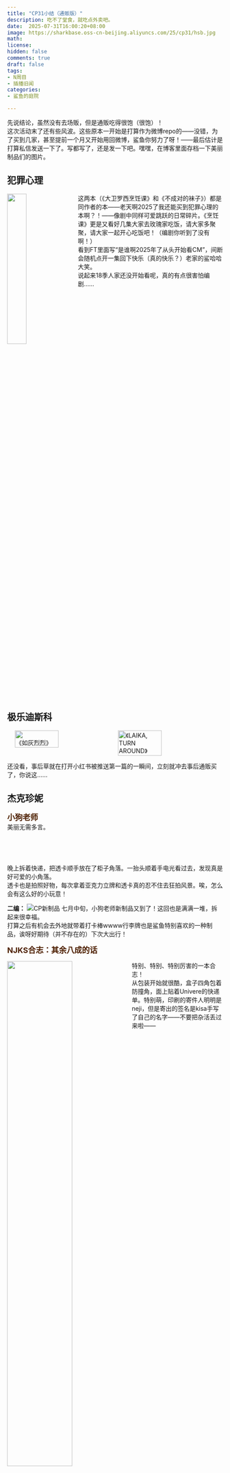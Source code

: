 ```yaml
---
title: "CP31小结（通贩版）"
description: 吃不了堂食，就吃点外卖吧。 
date:  2025-07-31T16:00:20+08:00 
image: https://sharkbase.oss-cn-beijing.aliyuncs.com/25/cp31/hsb.jpg
math: 
license: 
hidden: false
comments: true
draft: false
tags:
- N周目
- 插播旧闻
categories:
- 鲨鱼的庭院

---
```



先说结论，虽然没有去场贩，但是通贩吃得很饱（很饱）！<br/>
这次活动末了还有些风波。这些原本一开始是打算作为微博repo的——没错，为了买到几家，甚至提前一个月又开始用回微博，鲨鱼你努力了呀！——最后估计是打算私信发送一下了。写都写了，还是发一下吧。嘿嘿，在博客里面存档一下美丽制品们的图片。

## 犯罪心理<br/>
<div style="overflow: auto; margin-bottom: 1em;">
  <img src="https://sharkbase.oss-cn-beijing.aliyuncs.com/25/cp31/CM-1.jpg"
       style="float: left; width: 30%; margin-right: 1em; margin-bottom: 0.5em;" />
  <p style="margin: 0;">
    这两本（《大卫罗西烹饪课》和《不成对的袜子》）都是同作者的本——老天啊2025了我还能买到犯罪心理的本啊？！——像剧中同样可爱跳跃的日常碎片。《烹饪课》更是又看好几集大家去玫瑰家吃饭，请大家多聚聚，请大家一起开心吃饭吧！（编剧你听到了没有啊！）<br/>
    看到FT里面写“是谁啊2025年了从头开始看CM”，间断会随机点开一集回下快乐（真的快乐？）老家的鲨哈哈大笑。<br/>
    说起来18季人家还没开始看呢，真的有点很害怕编剧……
  </p>
</div>

## 极乐迪斯科<br/>
<div style="display: flex; justify-content: center; gap: 1em; flex-wrap: wrap;">
  <img src="https://sharkbase.oss-cn-beijing.aliyuncs.com/25/cp31/DiscoElysium-1.jpg" alt="《如灰烈烈》" style="width: 45%; height: auto;" />
  <img src="https://sharkbase.oss-cn-beijing.aliyuncs.com/25/cp31/DiscoElysium-2.jpg" alt="《LAIKA, TURN AROUND》" style="width: 45%; height: auto;" />
</div>
<p>还没看，事后草就在打开小红书被推送第一篇的一瞬间，立刻就冲去事后通贩买了，你说这……</p>

## 杰克珍妮<br/>
<font size=4 color=#4d1f00>**小狗老师**</font><br/>
美丽无需多言。<br/>
<div class="post-content">
  <p>
    <img src="https://sharkbase.oss-cn-beijing.aliyuncs.com/25/cp31/JJ-gou-kisa.jpg" alt="" class="zoom-on-hover" />
    <img src="https://sharkbase.oss-cn-beijing.aliyuncs.com/25/cp31/JJ-gou-kisa2.jpg" alt="" class="zoom-on-hover" />
    <img src="https://sharkbase.oss-cn-beijing.aliyuncs.com/25/cp31/JJ-gou-fumi2.jpg" alt="" class="zoom-on-hover" />
  </p>
  <p>
    <img src="https://sharkbase.oss-cn-beijing.aliyuncs.com/25/cp31/JJ-gou-kisa3.jpg" alt="" class="zoom-on-hover" />
    <img src="https://sharkbase.oss-cn-beijing.aliyuncs.com/25/cp31/JJ-gou-fumi.jpg" alt="" class="zoom-on-hover" />
    <img src="https://sharkbase.oss-cn-beijing.aliyuncs.com/25/cp31/JJ-gou-fumi4.jpg" alt="" class="zoom-on-hover" />
    <img src="https://sharkbase.oss-cn-beijing.aliyuncs.com/25/cp31/JJ-gou-fumi3.jpg" alt="" class="zoom-on-hover" />
  </p>
</div>

晚上拆着快递，把透卡顺手放在了柜子角落。一抬头顺着手电光看过去，发现真是好可爱的小角落。<br/>
透卡也是拍照好物，每次拿着亚克力立牌和透卡真的忍不住去狂拍风景。唉，怎么会有这么好的小玩意！


**二编：**
![CP新制品](https://sharkbase.oss-cn-beijing.aliyuncs.com/25/cp31/xiaogou.jpg)
七月中旬，小狗老师新制品又到了！这回也是满满一堆，拆起来很幸福。<br/>
打算之后有机会去外地就带着打卡棒wwww行李牌也是鲨鱼特别喜欢的一种制品，诶呀好期待（并不存在的）下次大出行！



<font size=4 color=#4d1f00>**NJKS合志：其余八成的话**</font><br/>
<div style="overflow: auto; margin-bottom: 1em;">
  <img src="https://sharkbase.oss-cn-beijing.aliyuncs.com/25/cp31/JJ-NJKS.jpg"
       style="float: left; width: 55%; margin-right: 1em; margin-bottom: 0.5em;" />
  <p style="margin: 0;">
    特别、特别、特别厉害的一本合志！<br/>
    从包装开始就很酷，盒子四角包着防撞角，面上贴着Univere的快递单。特别萌，印刷的寄件人明明是neji，但是寄出的签名是kisa手写了自己的名字——不要把杂活丢过来啦——
  </p>
</div>

![随本附赠](https://sharkbase.oss-cn-beijing.aliyuncs.com/25/cp31/JJ-NJKS2.jpg)

顺便分享随本附赠水敏明信片和桌面立立牌<br/>
没错在下就是亚克力战士呀！
太美丽了！暖光台灯下两人好温柔，诶呀！
<div class="post-content">
  <p>
    <img src="https://sharkbase.oss-cn-beijing.aliyuncs.com/25/cp31/JJ-NJKS3.jpg" alt="" class="zoom-on-hover" />
    <img src="https://sharkbase.oss-cn-beijing.aliyuncs.com/25/cp31/JJ-NIKS4.jpg" alt="" class="zoom-on-hover" />
  </p>

<font size=4 color=#4d1f00>**FMKS合志：没到货待续**</font><br/>

碎碎念一下，这本4月就开了通贩预定，结果CP结束至今还没发货！<br/>
听说是更换印厂了，加上主催很忙……啊……<br/>
最近是场取溢出的已经开始要发货了，那期待一个八月可以收到通贩预定吧。<br/>

## 刀剑乱舞<br/>
<div style="display: flex; justify-content: center; gap: 1em; flex-wrap: wrap;">
  <img src="https://sharkbase.oss-cn-beijing.aliyuncs.com/25/cp31/D1.jpg" alt="《无花果》" style="width: 45%; height: auto;" />
  <img src="https://sharkbase.oss-cn-beijing.aliyuncs.com/25/cp31/D2.jpg" alt="《甲府城异闻录》" style="width: 45%; height: auto;" />
</div>
<p>路过吃了两口冲田组哼哼哼！</p>
久仰冲田组大名了！<br/>
还没玩刀剑乱舞就已经听说，不过因为鲨是跟着狮子王和歌仙进去的，至今未练过冲田组……啊，其实新选组的刀也基本没怎么用过（心虚），买这两本完全算盲买，有点点点点不安——然后就看到塔塔的CP31REPO也有这本，突然安心了！！<br/>
猫乡严选！塔塔严选！<br/>
最近慢慢在看一点就，嘿嘿，我吃一口！<br/>
P.S. 甲府城异闻录这本太厚了吧！！拿到都傻眼了！还有附赠的AR册子因为是需要抖音，和球球捣鼓了一下没太懂，之后再试试！


## FALCOM
<font size=4 color=#4d1f00>**CRRN本《徒花》**</font><br/>

![](https://sharkbase.oss-cn-beijing.aliyuncs.com/25/cp31/kiseki-crrn-hana.jpg)
哇哇哇诶哟就这样拥有一对缱绻的小情侣呀。<br/>
大幅艺术喷绘实在太完美了。大就是好啊朋友们！！！<br/>
就是目前上了蚊帐又要留一面墙给投影仪，暂时还不知道挂哪里好，灵机一动在想要不扔蚊帐顶部，这样连墙壁都不用贴，还能每日看到小情侣……呃，算了，有点奇怪？<br/>
徒花本体更是……真是如FT一般美丽到像是毕业设计一样的精品呀。外封的标题是浮雕设计，内封标题做了阴影的底，像是立体一样，就这样，像纹身一样，烙印一样，就像是这对彼此的关系性一样……<br/>
奇怪奇怪，我其实蛮真情实感吃过这对，但是对闪的感觉实在有些淡淡的，走出闪的世界之后对他们的爱也随之淡去，除非……除非Spotify又随机到了《Blue Destination》。<br/>
结果CP31一看，我去这一家真是烫门，看着美丽制品好像肚子就咕咕叫，是的，就这么事后草了！<br/>
唉说远了，还好是买到了通贩，翻看就觉得好像重新过一次闪，这么温柔颜色，好适合两个人哦。

另外还购入了一个狗狗罐头和炸鱼汉堡杯垫。诶哟诶哟太萌了实在，最好的炸鱼汉堡。<br/>
最近在焦急等待新购买的收纳盒到达，好装进手上的几个杯垫牢牢保护，实在太想使用，等不及了！

<font size=4 color=#4d1f00>**CRRN本《19999回的I LOVE YOU》**</font><br/>
<div style="overflow: auto; margin-bottom: 1em;">
  <img src="https://sharkbase.oss-cn-beijing.aliyuncs.com/25/cp31/kiseki-crrn-19999.jpg"
       style="float: left; width: 40%; margin-right: 1em; margin-bottom: 0.5em;" />
  <p style="margin: 0;">
    太好笑了……吐槽话密集程度过高导致每一页都在如打鸣一般享用（为什么专找天使羊战斗啦！！）温情不到两框下一框必定要出点什么好活，这么津津有味吃完了。<br/>
    还想吃！老师画的实在太萌太萌……<br/>
    总之是非常感谢矿工，吃CRRN真的太美味了！！（搞笑本也这样吗？是的搞笑本也这样！！）
  </p>
</div>

<font size=4 color=#4d1f00>**YS相关：丹娜/YS X**</font><br/>
<div style="overflow: auto; margin-bottom: 1em;">
  <img src="https://sharkbase.oss-cn-beijing.aliyuncs.com/25/cp31/YS-DANA.jpg"
       style="float: left; width: 60%; margin-right: 1em; margin-bottom: 0.5em;" />
  <p style="margin: 0;">
太萌了有点……宝宝……就这样买了两个让宝宝在书柜的角落里面进行一个爆钓，迎光变化角度还会布灵布灵闪亮亮！<br/>
老师还送了三张YS X的明信片，乍一眼都很美丽但碍于没打，怕剧透不敢细看呜呜呜。可恶啊可恶啊我好想玩YS X啊啊啊啊急死我了！（还在黎）
  </p>
</div>

<font size=4 color=#4d1f00>**阿袋老师**</font><br/>
<p style="text-align: center;">
  <img src="https://sharkbase.oss-cn-beijing.aliyuncs.com/25/cp31/KISEKI-AY.jpg" alt="《神秘洋馆与传说中的虫-三代目》" class="hover-zoom" style="width: 60%; max-width: 500px;" />
</p>
最幸运的一集，赶上阿袋老师加印一批啦！<br/>
<details>
<summary>下折一点：
</summary>
<pre><code>
拿到之后匆匆在停车等人的间隙翻了一遍，感觉就是又玩一集月之门了——超级想要抓住让约修亚大吃一惊的虫之三代目！<br/>
偷偷摸摸小艾和配合计划的小约就有点实在太萌，在小约说“先回去复习”和“晚上见”的时候，干蒙的不止是艾斯蒂尔还有观众的我呀呀呀！<br/>
场外分享：没有玩游戏的朋友在我开车间隙翻了两页，最感兴趣的是协会公告，还拍了照片wwwww

原本其实看标题真的被欺诈到，一直在想是什么洋馆古堡大冒险，但是这个故事真的超级可爱，希望艾丝蒂尔健康冒险！至于没有出现的洋馆和魔兽们……还有那么多她们没有探索的、想要去探索的、未来会去探索的……请两位就这么继续一起走下去吧！

最后最后，谢谢阿袋分享了这么美味的故事！
</code></pre>
</details>

<font size=4 color=#4d1f00>**CRRN：《love contact》**</font><br/>

<div style="display: flex; justify-content: center; gap: 1em; flex-wrap: wrap;">
  <img src="https://sharkbase.oss-cn-beijing.aliyuncs.com/25/cp31/kiseki-crrn-1.jpg" alt="" style="width: 45%; height: 21%;" />
  <img src="https://sharkbase.oss-cn-beijing.aliyuncs.com/25/cp31/crrn.jpg" alt="" style="width: 45%; height: 50%;" />
</div>

一开始是买到了余量的合志特典，好在老师又放出了调印并且成功下印，耶耶耶！<br/>
镭射卡就是美丽，徽章也立刻被宝放上了展示架的宝座。两人仿佛就这样十指交叉私定终身。不愧是我们官方指定狂卖的男同性恋呀呀呀。不过本还是七月初才能邮寄了，焦急等待中。<br/>

**二编：** 现在是已经收到本的时间线，天哪也好厚一本！知道米拉组很火但没想过这么红红火火，有点重新溺爱的心情了。<br/>
看到这么多产出就觉得很幸福！<br/>

<font size=4 color=#4d1f00>**塞利亚姆大陆四大至宝**</font><br/>

<div style="display: flex; justify-content: center; gap: 1em; flex-wrap: wrap;">
  <img src="https://sharkbase.oss-cn-beijing.aliyuncs.com/25/cp31/FALCOM-R1.jpg" alt="" style="width: 34%; height: 21%;" />
  <img src="https://sharkbase.oss-cn-beijing.aliyuncs.com/25/cp31/FALCOM-R2.jpg" alt="" style="width: 61%; height: 50%;" />
</div>
<p>对不起，自从收到手上，鲨真的笑了很久也玩了很久，并且在每一个朋友来家里的时候拿出来进行一次轮流演示，之后再录制视频给每一位来不了现场的朋友们观赏。<br/>
朋友瑞平：官方立牌做不到这种程度我不买。</p>

<font size=4 color=#4d1f00>**银河老师**</font><br/>
<div style="display: flex; justify-content: center; gap: 1em; flex-wrap: wrap;">
  <img src="https://sharkbase.oss-cn-beijing.aliyuncs.com/25/cp31/FALCOM-YINHE1.jpg" alt="" style="width: 45%; height: auto;" />
  <img src="https://sharkbase.oss-cn-beijing.aliyuncs.com/25/cp31/FALCOM-YINHE2.jpg" alt="" style="width: 45%; height: auto;" />
</div>

![追加色纸三枚！](https://sharkbase.oss-cn-beijing.aliyuncs.com/25/cp31/FALCOM-YINHE3.jpg)

我要先说：银河老师画得太快了太快了！CP31的制品刚到手上没两天，色纸又出来了，就这样狂吃狂吃吃到饱饱。<br/>
这次去取快递还带着艾莉钥匙扣接大家回来了！眼看手上的法社同人越来越多，银河老师居功甚伟啊！
<details>
<summary>下折一点太长的废话：
</summary>
<pre><code>
还有人没看到过无敌的利贝尔礼服柄吗！！（四处显摆）<br/>
反正鲨摸到实物就这么兴奋得像猴子，连徽章的触感像陶瓷一样的质地都非常喜欢（语无伦次）！其他柄也特别特别美丽，表情差分的徽章更是萌得尖叫，如果能去场贩多抽两发一定会更幸福啦555<br/>
图集是重量级嘉宾！好几张像是相册里保存的游戏截图，一下就能拉回玩法社游戏的时间。看到FT的时候原来还有这么多香香饼，好希望能够看到第二本FALCOM大盆烩饭！<br/>
说到这本，之前买零碧和伊苏制品的时候收到了《天空之下》封面同张的明信片，没想到这回能拥有本就更是幸福了。通贩的悲伤就是燥侯哇哇哇，从CP还没开始下预定单一直期待到六月多收到，诶呀诶呀，拆快递的时候感觉自己能原谅全世界。<br/>
后来回看自己开箱录制的视频发现自己从一开始拆到最外层的打单和感谢购入小纸片就开始“哇啊”不断……拆开的一瞬间就这么被暴击，然后一层一层就这样哇啊下去。<br/>
第二次收到的三份色纸没想到是表面像玻璃一样的，光线下像玻璃画框，这不挂出来真的有点太浪费此等美貌容颜。唉，这不得供起来！！
</code></pre>
</details>

<font size=4 color=#4d1f00>**大步老师**</font><br/>
<div style="display: flex; justify-content: center; gap: 1em; flex-wrap: wrap;">
  <img src="https://sharkbase.oss-cn-beijing.aliyuncs.com/25/cp31/BU-KISEKI.jpg" alt="" style="width: 61%; height: 50%;" />
  <img src="https://sharkbase.oss-cn-beijing.aliyuncs.com/25/cp31/BU-2.jpg" alt="" style="width: 34%; height: 21%;" />
</div>


感谢大步老师和摩卡老师在CP31当天还抽空回复了没来得及找代购的鲨，最后从余量里成功买到了制品（们），还有幸吃到了同摊位的其他IP制品呵呵呵赚翻了，就这样圆满……<br/>
欸呀呀收到太多了还没来得及全都细细看完，抓着间隙时间就翻，幸福的瞬间就是这样。<br/>
<details>
<summary>下收兰罗本《大梦谁先觉》的大叫。
</summary>
<pre><code>
总之第一本打开的必是《大梦谁先觉》。当时在CPP上刷到此本发现仅场贩，并且和大步老师沟通发现真的数量仅能供场贩时真是不安……好在最后还是拿到，可见我注定是要吃到这对，命中注定！<br/>
一开始从试阅里面看还有点不安（褒义），感觉闪3的故事经常会涉及分离，一些克州组的打击项目，看4章之前也被很多地方戳碎，呀呀呀呀不要回到闪3时间啊！<br/>
这篇里面兰迪的精神状态真是太好吃了，从零碧一路走来此男的剧情里总是充满了创伤和应激。拜此所赐，一旦涉及到他对搜查官大人的情感就更是难以走上健康正常的道。最美味一口是兰迪见罗伊德伸手的第一反应是战斗，诶呀，终于抓到可以反客为主的一瞬间，身为先怀着爱恋和恶欲的自己至少这次不是先手的过错方。<br/>
太好吃了，太好吃了，捧着本就这样在原地狂乱地转来转去走来走去！<br/>
有时候觉得罗伊德这么聪明的一个人，难道真的从来觉察不到一点来自于别人的好感吗？所以看到罗伊德选择在这么一个时间里选择正面回应了，啊真好，勇敢小警察啊，特别温柔的小警察。<br/>
之后一转拌嘴温情，又已经被两个人萌死了。虽然是鸟笼作战期间，又可以稍微喘一口气，真好，真好，这一部分真希望能够拉长很久（很多章）。<br/>
P.S. 看到亚修偷摸吃瓜把警戒责任推给库尔特真的爆笑了……
</code></pre>
</details>


<font size=4 color=#4d1f00>**FALCOM街道无料**</font><br/>
<div style="display: flex; justify-content: center; gap: 1em; flex-wrap: wrap;">
  <img src="https://sharkbase.oss-cn-beijing.aliyuncs.com/25/cp31/FALCOM-1.jpg" alt="" style="width: 45%; height: auto;" />
  <img src="https://sharkbase.oss-cn-beijing.aliyuncs.com/25/cp31/FALCOM-2.jpg" alt="" style="width: 45%; height: auto;" />
</div>

拆开就是特别萌的一堆贴纸，鲨鱼真是哇哇哇大叫被萌倒……这叫人怎么舍得用哇！太失策了真该买两套，一套贴在随身的本子上，一套收到天荒地老……<br/>
呵呵呵呵拿到了徽章和明信片。明信片正面是美丽的街道图，背面是贴纸们……诶哟工艺上还有镭射的碎金和小星星，爱不释手翻来翻去看了很久很久。<br/>
唉就这样错过法社街道，真是一万年的悔恨，什么时候我能去场贩实体玩一场啊！！（到底能不能顺利出门玩还是个问题呃呃呃）

## 弹丸

<div style="overflow: auto; margin-bottom: 1em;">
  <img src="https://sharkbase.oss-cn-beijing.aliyuncs.com/25/cp31/danganropa2.jpg"
       alt="《彗星降临的夜晚》" style="float: left; width: 33%; margin-right: 1em; margin-bottom: 0.5em;" />
  <p style="margin: 0;">
拿到了香油的无料，起初是看到了宣传，想起曾经和朋友上头弹丸时，遂拿去和朋友分享。

友：到现在都搞不懂以前为什么会买到逆家本。<br/>
鲨：们搞这个的应该都不正常。<br/>
友：去翻粮发现主流社交软件的日狛/神狛少到令人发指，但是调转位置又多到令人恶心。

现在给朋友代为保管一本，让鲨先来尝一口朋友和香油嗑的CP。
  </p>
</div>

## 其他


<font size=4 color=#4d1f00>**FF16：《Arise Our Flame》**</font><br/>
<div style="overflow: auto; margin-bottom: 1em;">
  <img src="https://sharkbase.oss-cn-beijing.aliyuncs.com/25/cp31/FFben.jpg"
       alt="《Arise Our Flame》" style="float: left; width: 33%; margin-right: 1em; margin-bottom: 0.5em;" />
  <p style="margin: 0;">
后续通贩买到了当初没在大步老师那里买到的FF骨科本！<br/>
因为还没玩十六，还不敢看……总之先发出来！
  </p>
</div>

<font size=4 color=#4d1f00>**《Libiamo》**</font><br/>
<div style="overflow: auto; margin-bottom: 1em;">
  <img src="https://sharkbase.oss-cn-beijing.aliyuncs.com/25/cp31/MSTDN-TL.jpg"
       alt="《Libiamo》" style="float: left; width: 33%; margin-right: 1em; margin-bottom: 0.5em;" />
  <p style="margin: 0;">
也是吃到香油家产勒！<br/>
有时候觉得自己真像在街上乱走，有人说要不要来吃一下我家，鲨就这么冲过来吃两口……<br/>
收到本之后，发现似乎前不久还在时间轴里跳转去看了其中一篇。
  </p>
</div>

<font size=4 color=#4d1f00>**《谋杀与出逃》**</font><br/>
<div style="overflow: auto; margin-bottom: 1em;">
  <img src="https://sharkbase.oss-cn-beijing.aliyuncs.com/25/cp31/ze.jpg"
       alt="《Libiamo》" style="float: left; width: 33%; margin-right: 1em; margin-bottom: 0.5em;" />
  <p style="margin: 0;">
看看是谁又吃到了！<br/>
其实这是7月吃到的了，不光吃得很香，看到FT也觉得香油很好。就是在猫乡才关注到了很多搞OC的朋友（以前单机鲨怎么可能遇见随机出现在主页的天才们），就这样创造自己的世界慢慢探索填补，特别特别喜欢这种气势！<br/>
题外：突然想起来钢琴也可以当一下背景，结果因为多年没用，钢琴盖的关节（关节？）有点涩了，打开之后完全关不回去，鲨就这么原地静止了。最后解决方法是：大力出奇迹！
  </p>
</div>
## Final<br/>
制品和本好像大概就这些，应该没什么漏的吧……<br/>
这篇博客战线太长了，一是本子们到手时间不同，二是，二是最近什么都写不动啊啊啊，一点一点堆起来，最后就是从CP结束写到今天。朋友看不下去，说你别折磨自己写来写去改来改去了，发出去就划掉这个任务。<br/>
所以很潦草的发了。<br/>

在家里翻箱倒柜的活动终于要结束。<br/>
写这篇的期间，鲨无数次在靠着书架和收纳柜坐的球旁边转来转去：“让我一下”“帮我拿一下那个箱子……啊不对，是下面一层右边那个”“怎么没有？”“我记得我放这里了呀？”<br/>

大概写完又坐在这里发呆。<br/>
本来还思考了一下想去参加些线下活动的事情，后来觉得自己实在难以支撑线下活动……（什么啊，你连在观影会里面说话都难就不要强迫自己做这种事情啦！）然后翻起了电脑旁边摞起来的本子们。<br/>
今年CP真的吃得很好，FALCOM街道真好啊啊啊！什么盛景，什么盛世，天哪。看场贩结算真是馋得眼泪都要掉下来，好些都是仅场贩且不二刷，哈哈，和无数CRRN本和伊苏余量错过……<br/>
又因此认识了两位搞FALCOM作品的朋友，还在努力交流中，借此机会也给亚特鲁写了一点点想了很久的脑洞，总之算是开心！（因为写东西又开始大焦虑的事情另算，另算……）

怎么说，怎么说，吃到现在就大声说一句**多谢款待**吧！

